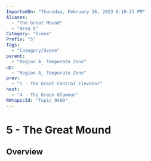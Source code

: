 ```yaml
---
ImportedOn: "Thursday, February 16, 2023 6:10:23 PM"
Aliases:
  - "The Great Mound"
  - "Area 5"
Category: "Scene"
Prefix: "5"
Tags:
  - "Category/Scene"
parent:
  - "Region A_ Temperate Zone"
up:
  - "Region A_ Temperate Zone"
prev:
  - "1 - The Great Central Elevator"
next:
  - "4 - The Green Glamour"
RWtopicId: "Topic_9489"
---
```

# 5 - The Great Mound
## Overview
